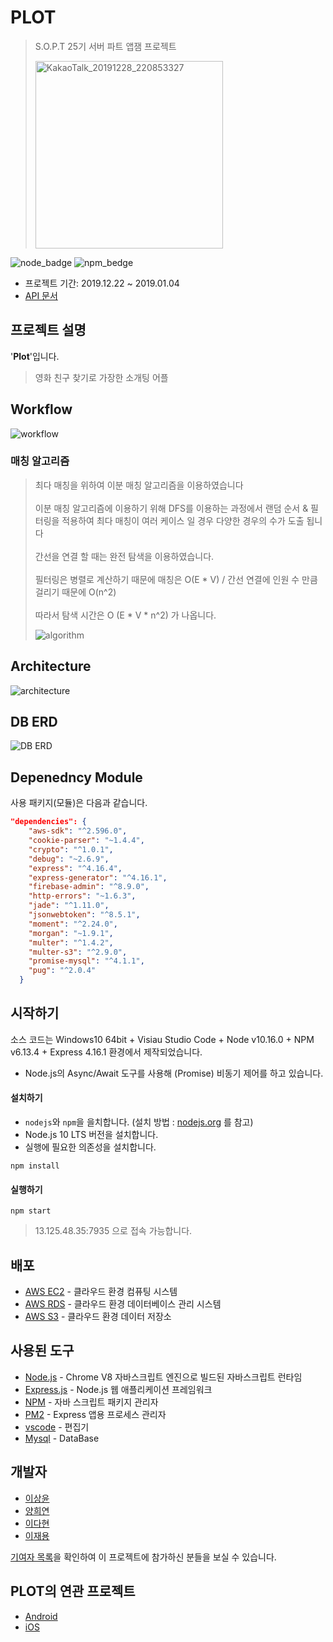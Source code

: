 # PLOT
>
> S.O.P.T 25기 서버 파트 앱잼 프로젝트
>
> <img width="300" alt="KakaoTalk_20191228_220853327" src="https://user-images.githubusercontent.com/56102421/71595790-6647a100-2b80-11ea-87e4-0fec041cfd7a.png">


![node_badge](https://img.shields.io/badge/node-%3E%3D%208.0.0-green)
![npm_bedge](https://img.shields.io/badge/npm-v6.10.1-blue)

* 프로젝트 기간: 2019.12.22 ~ 2019.01.04
* [API 문서](https://github.com/TeamMoBo/mobo-server/wiki)




## 프로젝트 설명

'**Plot**'입니다.

> 영화 친구 찾기로 가장한 소개팅 어플

## Workflow


![workflow](https://user-images.githubusercontent.com/30704569/71724029-24fe0c80-2e72-11ea-9b61-a2b0ca8edd85.png)

### 매칭 알고리즘

> 최다 매칭을 위하여 이분 매칭 알고리즘을 이용하였습니다
> <br></br>이분 매칭 알고리즘에 이용하기 위해 DFS를 이용하는 과정에서 랜덤 순서 & 필터링을 적용하여 최다 매칭이 여러 케이스 일 경우 다양한 경우의 수가 도출 됩니다
> <br></br>간선을 연결 할 때는 완전 탐색을 이용하였습니다.
> <br></br>필터링은 병렬로 계산하기 때문에 매칭은 O(E * V) / 간선 연결에 인원 수 만큼 걸리기 때문에 O(n^2)
> <br></br>따라서 탐색 시간은 O (E * V * n^2) 가 나옵니다.
>
> ![algorithm](https://user-images.githubusercontent.com/30704569/71710762-2d8a1f00-2e41-11ea-8e54-50763ce263ea.png)


## Architecture

![architecture](https://user-images.githubusercontent.com/30704569/71710051-ad15ef00-2e3d-11ea-9a95-414fe8cee449.png)


## DB ERD

![DB ERD](https://user-images.githubusercontent.com/56102421/71641982-7928b580-2ce7-11ea-8dc0-fc6213f397bf.png)



## Depenedncy Module
사용 패키지(모듈)은 다음과 같습니다.

```json
"dependencies": {
    "aws-sdk": "^2.596.0",
    "cookie-parser": "~1.4.4",
    "crypto": "^1.0.1",
    "debug": "~2.6.9",
    "express": "^4.16.4",
    "express-generator": "^4.16.1",
    "firebase-admin": "^8.9.0",
    "http-errors": "~1.6.3",
    "jade": "^1.11.0",
    "jsonwebtoken": "^8.5.1",
    "moment": "^2.24.0",
    "morgan": "~1.9.1",
    "multer": "^1.4.2",
    "multer-s3": "^2.9.0",
    "promise-mysql": "^4.1.1",
    "pug": "^2.0.4"
  }
```





## 시작하기

소스 코드는 Windows10 64bit + Visiau Studio Code + Node v10.16.0 + NPM v6.13.4 + Express 4.16.1 환경에서 제작되었습니다.

* Node.js의 Async/Await 도구를 사용해 (Promise) 비동기 제어를 하고 있습니다.



#### 설치하기

* `nodejs`와 `npm`을 을치합니다. (설치 방법 :  [nodejs.org](https://nodejs.org/) 를 참고)
* Node.js 10 LTS 버전을 설치합니다.
* 실행에 필요한 의존성을 설치합니다.

```
npm install
```



#### 실행하기

```
npm start
```

> 13.125.48.35:7935 으로 접속 가능합니다.



## 배포

* [AWS EC2](https://aws.amazon.com/ko/ec2/?sc_channel=PS&sc_campaign=acquisition_KR&sc_publisher=google&sc_medium=english_ec2_b&sc_content=ec2_e&sc_detail=awsec2&sc_category=ec2&sc_segment=177228231544&sc_matchtype=e&sc_country=KR&s_kwcid=AL!4422!3!177228231544!e!!g!!awsec2&ef_id=WkRozwAAAnO-lPWy:20180412120123:s) - 클라우드 환경 컴퓨팅 시스템
* [AWS RDS](https://aws.amazon.com/ko/rds/) - 클라우드 환경 데이터베이스 관리 시스템
* [AWS S3](https://aws.amazon.com/ko/s3/?sc_channel=PS&sc_campaign=acquisition_KR&sc_publisher=google&sc_medium=english_s3_b&sc_content=s3_e&sc_detail=awss3&sc_category=s3&sc_segment=177211245240&sc_matchtype=e&sc_country=KR&s_kwcid=AL!4422!3!177211245240!e!!g!!awss3&ef_id=WkRozwAAAnO-lPWy:20180412120059:s) - 클라우드 환경 데이터 저장소


## 사용된 도구 

* [Node.js](https://nodejs.org/ko/) - Chrome V8 자바스크립트 엔진으로 빌드된 자바스크립트 런타임
* [Express.js](http://expressjs.com/ko/) - Node.js 웹 애플리케이션 프레임워크
* [NPM](https://rometools.github.io/rome/) - 자바 스크립트 패키지 관리자
* [PM2](http://pm2.keymetrics.io/) - Express 앱용 프로세스 관리자
* [vscode](https://code.visualstudio.com/) - 편집기
* [Mysql](https://www.mysql.com/) - DataBase



## 개발자

* [이상윤](https://github.com/syndersonLEE)
* [양희연](https://github.com/hhiyeon)
* [이다현](https://github.com/leeda66)
* [이재용](https://github.com/jaeyong136)


[기여자 목록](https://github.com/TeamMoBo/mobo-server/graphs/contributors)을 확인하여 이 프로젝트에 참가하신 분들을 보실 수 있습니다.


## PLOT의 연관 프로젝트

* [Android](https://github.com/TeamMoBo/mobo-android)
* [iOS](https://github.com/TeamMoBo/MoboiOS)
